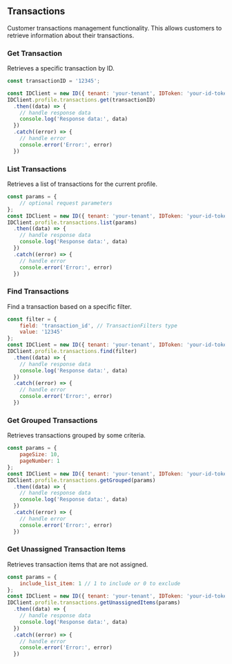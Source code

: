 ## Transactions

Customer transactions management functionality.
This allows customers to retrieve information about their transactions.

### Get Transaction
Retrieves a specific transaction by ID.

```javascript
const transactionID = '12345';

const IDClient = new ID({ tenant: 'your-tenant', IDToken: 'your-id-token', config: {} })
IDClient.profile.transactions.get(transactionID)
  .then((data) => {
    // handle response data
    console.log('Response data:', data)
  })
  .catch((error) => {
    // handle error
    console.error('Error:', error)
  })
```

### List Transactions

Retrieves a list of transactions for the current profile.
```javascript
const params = {
    // optional request parameters
};
const IDClient = new ID({ tenant: 'your-tenant', IDToken: 'your-id-token', config: {} })
IDClient.profile.transactions.list(params)
  .then((data) => {
    // handle response data
    console.log('Response data:', data)
  })
  .catch((error) => {
    // handle error
    console.error('Error:', error)
  })
```

### Find Transactions

Find a transaction based on a specific filter.
```javascript
const filter = {
    field: 'transaction_id', // TransactionFilters type
    value: '12345'
};
const IDClient = new ID({ tenant: 'your-tenant', IDToken: 'your-id-token', config: {} })
IDClient.profile.transactions.find(filter)
  .then((data) => {
    // handle response data
    console.log('Response data:', data)
  })
  .catch((error) => {
    // handle error
    console.error('Error:', error)
  })
```

### Get Grouped Transactions

Retrieves transactions grouped by some criteria.
```javascript
const params = {
    pageSize: 10,
    pageNumber: 1
};
const IDClient = new ID({ tenant: 'your-tenant', IDToken: 'your-id-token', config: {} })
IDClient.profile.transactions.getGrouped(params)
  .then((data) => {
    // handle response data
    console.log('Response data:', data)
  })
  .catch((error) => {
    // handle error
    console.error('Error:', error)
  })
```

### Get Unassigned Transaction Items

Retrieves transaction items that are not assigned.
```javascript
const params = {
    include_list_item: 1 // 1 to include or 0 to exclude
};
const IDClient = new ID({ tenant: 'your-tenant', IDToken: 'your-id-token', config: {} })
IDClient.profile.transactions.getUnassignedItems(params)
  .then((data) => {
    // handle response data
    console.log('Response data:', data)
  })
  .catch((error) => {
    // handle error
    console.error('Error:', error)
  })
```